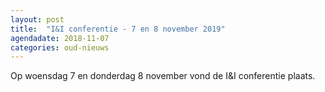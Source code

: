 ```yaml
---
layout: post
title:  "I&I conferentie - 7 en 8 november 2019"
agendadate: 2018-11-07
categories: oud-nieuws
---
```


Op woensdag 7 en donderdag 8 november vond de I&I conferentie plaats.
